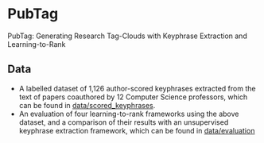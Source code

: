 # PubTag
PubTag: Generating Research Tag-Clouds with Keyphrase Extraction and Learning-to-Rank

## Data
- A labelled dataset of 1,126 author-scored keyphrases extracted from the text of papers coauthored
by 12 Computer Science professors, which can be found in [data/scored_keyphrases](https://github.com/burningreds/cstagclouds/tree/master/data/scored_keyphrases).
- An evaluation of four learning-to-rank frameworks using the above dataset, and a comparison of their results with an unsupervised keyphrase extraction framework, which can be found in [data/evaluation](https://github.com/burningreds/cstagclouds/tree/master/data/evaluation)
